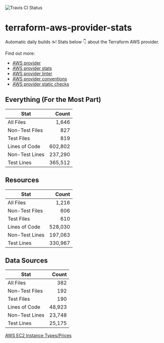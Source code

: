 ![Travis CI Status](https://travis-ci.org/YakDriver/terraform-aws-provider-stats.svg?branch=main)
# terraform-aws-provider-stats

Automatic daily builds :coffee:! Stats below :point_down: about the Terraform AWS provider.

Find out more:
* [AWS provider](https://github.com/terraform-providers/terraform-provider-aws)
* [AWS provider stats](https://github.com/YakDriver/terraform-aws-provider-stats)
* [AWS provider linter](https://github.com/terraform-providers/terraform-provider-aws/tree/master/awsproviderlint)
* [AWS provider conventions](https://github.com/YakDriver/terraform-aws-conventions)
* [AWS provider static checks](https://github.com/YakDriver/terraform-aws-provider-static-checks)



## Everything (For the Most Part)

|  Stat  |  Count  |
| ------------- | -------------: |
|  All Files  |  1,646  |
|  Non-Test Files  |  827  |
|  Test Files  |  819  |
|  Lines of Code  |  602,802  |
|  Non-Test Lines  |  237,290  |
|  Test Lines  |  365,512  |



## Resources

|  Stat  |  Count  |
| ------------- | -------------: |
|  All Files  |  1,216  |
|  Non-Test Files  |  606  |
|  Test Files  |  610  |
|  Lines of Code  |  528,030  |
|  Non-Test Lines  |  197,063  |
|  Test Lines  |  330,967  |



## Data Sources

|  Stat  |  Count  |
| ------------- | -------------: |
|  All Files  |  382  |
|  Non-Test Files  |  192  |
|  Test Files  |  190  |
|  Lines of Code  |  48,923  |
|  Non-Test Lines  |  23,748  |
|  Test Lines  |  25,175  |




[AWS EC2 Instance Types/Prices](https://github.com/YakDriver/aws-ec2-instance-types)
